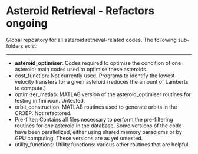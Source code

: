 # Asteroid Retrieval - Refactors ongoing

Global repository for all asteroid retrieval-related codes. The following sub-folders exist:

---

* **asteroid_optimiser**: Codes required to optimise the condition of one asteroid; main codes used to optimise these asteroids.
* cost_function: Not currently used. Programs to identify the lowest-velocity transfers for a given asteroid (reduces the amount of Lamberts to compute.)
* optimizer_matlab: MATLAB version of the asteroid_optimiser routines for testing in fmincon. Untested.
* orbit_construction: MATLAB routines used to generate orbits in the CR3BP. Not refactored.
* Pre-filter: Contains all files necessary to perform the pre-filtering routines for *one* asteroid in the database. Some versions of the code have been parallelized, either using shared memory paradigms or by GPU computing. These versions are as yet untested.
* utility_functions: Utility functions: various other routines that are helpful.

